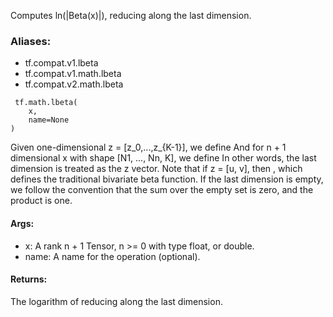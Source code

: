 Computes ln(|Beta(x)|), reducing along the last dimension.
### Aliases:
- tf.compat.v1.lbeta
- tf.compat.v1.math.lbeta
- tf.compat.v2.math.lbeta

```
 tf.math.lbeta(
    x,
    name=None
)
```
Given one-dimensional z = [z_0,...,z_{K-1}], we define
And for n + 1 dimensional x with shape [N1, ..., Nn, K], we define
In other words, the last dimension is treated as the z vector.
Note that if z = [u, v], then
, which defines the traditional bivariate beta function.
If the last dimension is empty, we follow the convention that the sum over the empty set is zero, and the product is one.
#### Args:
- x: A rank n + 1 Tensor, n >= 0 with type float, or double.
- name: A name for the operation (optional).
#### Returns:
The logarithm of
reducing along the last dimension.
